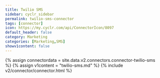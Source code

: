 ```yaml
---
title: Twilio SMS
sidebar: cyclr_sidebar
permalink: twilio-sms-connector
tags: [connector]
icon: https://my.cyclr.com/api/ConnectorIcon/8097
default_header: false
category: Marketing
categories: [Marketing,SMS]
showv1content: false
---
```

{% assign connectordata = site.data.v2.connectors.connector-twilio-sms %}
{% assign v1content = "twilio-sms.md" %}
{% include v2/connector/connector.html %}	